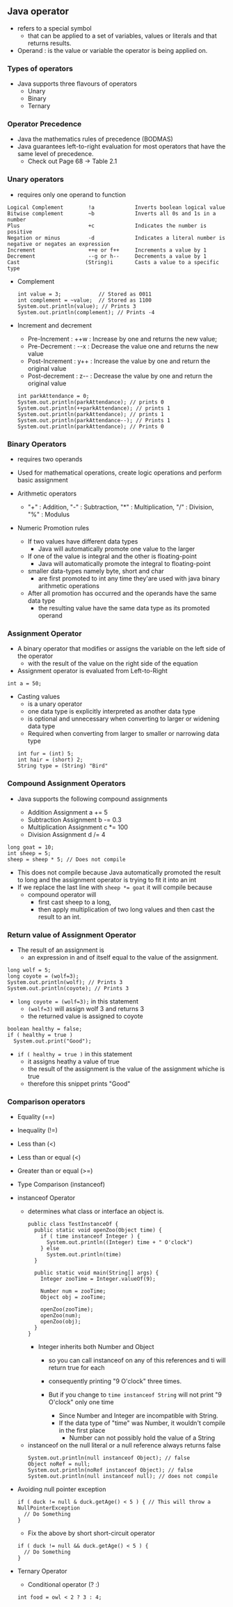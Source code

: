 ## Java operator
- refers to a special symbol
  - that can be applied to a set of variables, values or literals and that returns results.
- Operand :  is the value or variable the operator is being applied on.

### Types of operators
- Java supports three flavours of operators
  - Unary
  - Binary
  - Ternary

### Operator Precedence
- Java the mathematics rules of precedence (BODMAS) 
- Java guarantees left-to-right evaluation for most operators that have the same level of precedence.
  - Check out Page 68 -> Table 2.1

### Unary operators
- requires only one operand to function
```
Logical Complement        !a             Inverts boolean logical value
Bitwise complement        ~b             Inverts all 0s and 1s in a number
Plus                      +c             Indicates the number is positive
Negation or minus         -d             Indicates a literal number is negative or negates an expression
Increment                 ++e or f++     Increments a value by 1
Decrement                 --g or h--     Decrements a value by 1
Cast                     (String)i       Casts a value to a specific type
```

- Complement
  ```
  int value = 3;            // Stored as 0011
  int complement = ~value;  // Stored as 1100
  System.out.println(value); // Prints 3
  System.out.println(complement); // Prints -4
  ```

- Increment and decrement
  - Pre-Increment : ++w : Increase by one and returns the new value;
  - Pre-Decrement : --x : Decrease the value one and returns the new value
  - Post-Increment : y++ : Increase the value by one and return the original value
  - Post-decrement : z-- : Decrease the value by one and return the original value
  ```
  int parkAttendance = 0;
  System.out.println(parkAttendance); // prints 0
  System.out.println(++parkAttendance); // prints 1
  System.out.println(parkAttendance); // prints 1
  System.out.println(parkAttendance--); // Prints 1
  System.out.println(parkAttendance); // Prints 0
  ```

### Binary Operators
- requires two operands
- Used for mathematical operations, create logic operations and perform basic assignment
- Arithmetic operators
  - "+" : Addition, "-" : Subtraction, "*" : Multiplication, "/" : Division, "%" : Modulus

- Numeric Promotion rules
  - If two values have different data types
    - Java will automatically promote one value to the larger
  - If one of the value is integral and the other is floating-point
    - Java will automatically promote the integral to floating-point
  - smaller data-types namely byte, short and char 
    - are first promoted to int any time they'are used with java binary arithmetic operations
  - After all promotion has occurred and the operands have the same data type
    - the resulting value have the same data type as its promoted operand

### Assignment Operator
- A binary operator that modifies or assigns the variable on the left side of the operator
  - with the result of the value on the right side of the equation
- Assignment operator is evaluated from Left-to-Right
```
int a = 50;
```

- Casting values
  - is a unary operator
  - one data type is explicitly interpreted as another data type
  - is optional and unnecessary when converting to larger or widening data type
  - Required when converting from larger to smaller or narrowing data type
  ```
  int fur = (int) 5;
  int hair = (short) 2;
  String type = (String) "Bird"
  ```
### Compound Assignment Operators
- Java supports the following compound assignments

  - Addition Assignment         a += 5
  - Subtraction Assignment      b -= 0.3
  - Multiplication Assignment   c *= 100
  - Division Assignment         d /= 4

```
long goat = 10;
int sheep = 5;
sheep = sheep * 5; // Does not compile
```
  - This does not compile because Java automatically promoted the result to long and the assignment operator is trying to fit it into an int
  - If we replace the last line with `sheep *= goat` it will compile because
    - compound operator will 
      - first cast sheep to a long,
      - then apply multiplication of two long values and then cast the result to an int.

### Return value of Assignment Operator
- The result of an assignment is
  - an expression in and of itself equal to the value of the assignment.

```
long wolf = 5;
long coyote = (wolf=3);
System.out.println(wolf); // Prints 3
System.out.println(coyote); // Prints 3
```
  - `long coyote = (wolf=3);` in this statement
    - `(wolf=3)` will assign wolf 3 and returns 3
    - the returned value is assigned to coyote

```
boolean healthy = false;
if ( healthy = true )
  System.out.print("Good");
```
  - `if ( healthy = true )` in this statement
    - it assigns heathy a value of true
    - the result of the assignment is the value of the assignment whiche is true
    - therefore this snippet prints "Good"

### Comparison operators
  - Equality (==)
  - Inequality (!=)
  - Less than (<)
  - Less than or equal (<)
  - Greater than or equal (>=)
  - Type Comparison (instanceof)

- instanceof Operator
  - determines what class or interface an object is.
    ```
    public class TestInstanceOf {
      public static void openZoo(Object time) {
        if ( time instanceof Integer ) {
          System.out.println((Integer) time + " O'clock")
        } else
          System.out.println(time)
      }

      public static void main(String[] args) {
        Integer zooTime = Integer.valueOf(9);

        Number num = zooTime;
        Object obj = zooTime;

        openZoo(zooTime);
        openZoo(num);
        openZoo(obj);
      }
    }
    ```
    - Integer inherits both Number and Object
      - so you can call instanceof on any of this references and ti will return true for each
      - consequently printing "9 O'clock" three times.

      - But if you change to `time instanceof String` will not print "9 O'clock" only one time
        - Since Number and Integer are incompatible with String.
        - If the data type of "time" was Number, it wouldn't compile in the first place
          - Number can not possibly hold the value of a String
  - instanceof on the null literal or a null reference always returns false
    ```
    System.out.println(null instanceof Object); // false
    Object noRef = null;
    System.out.println(noRef instanceof Object); // false
    System.out.println(null instanceof null); // does not compile
    ```

- Avoiding null pointer exception
  ```
  if ( duck != null & duck.getAge() < 5 ) { // This will throw a NullPointerException
    // Do Something
  }
  ```
  - Fix the above by short short-circuit operator
  ```
  if ( duck != null && duck.getAge() < 5 ) {
    // Do Something
  }
  ```

- Ternary Operator
  - Conditional operator (? :)
  ```
  int food = owl < 2 ? 3 : 4;
  ```



